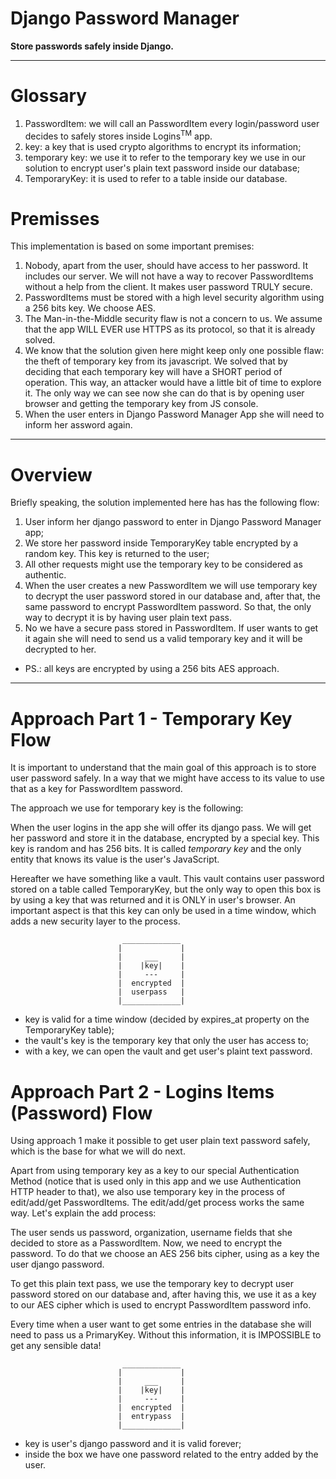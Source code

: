 # Django Password Manager

**Store passwords safely inside Django.**

---

# Glossary

1. PasswordItem: we will call an PasswordItem every login/password user decides
   to safely stores inside Logins<sup>TM</sup> app.
2. key: a key that is used crypto algorithms to encrypt its information;
3. temporary key: we use it to refer to the temporary key we use in our
   solution to encrypt user's plain text password inside our database;
4. TemporaryKey: it is used to refer to a table inside our database.

# Premisses

This implementation is based on some important premises:

1. Nobody, apart from the user, should have access to her password. It includes
   our server. We will not have a way to recover PasswordItems without a help
   from the client. It makes user password TRULY secure.
2. PasswordItems must be stored with a high level security algorithm using a 256
   bits key. We choose AES.
3. The Man-in-the-Middle security flaw is not a concern to us. We assume that
   the app WILL EVER use HTTPS as its protocol, so that it is already
   solved.
4. We know that the solution given here might keep only one possible flaw: the
   theft of temporary key from its javascript. We solved that by deciding
   that each temporary key will have a SHORT period of operation. This way, an
   attacker would have a little bit of time to explore it. The only way we can
   see now she can do that is by opening user browser and getting the temporary
   key from JS console.
5. When the user enters in Django Password Manager App she will need to
   inform her assword again.

---

# Overview

Briefly speaking, the solution implemented here has has the following flow:

1. User inform her django password to enter in Django Password Manager app;
2. We store her password inside TemporaryKey table encrypted by a random key.
   This key is returned to the user;
3. All other requests might use the temporary key to be considered as
   authentic.
4. When the user creates a new PasswordItem we will use
   temporary key to decrypt the user password stored in our database and, after
   that, the same password to encrypt PasswordItem password. So that, the only
   way to decrypt it is by having user plain text pass.
5. No we have a secure pass stored in PasswordItem. If user wants to get it
   again she will need to send us a valid temporary key and it will be
   decrypted to her.

* PS.: all keys are encrypted by using a 256 bits AES approach.

---

# Approach Part 1 - Temporary Key Flow

It is important to understand that the main goal of this approach is to store
user password safely. In a way that we might have access to its value to use
that as a key for PasswordItem password.

The approach we use for temporary key is the following:

When the user logins in the app she will offer its django pass.
We will get her password and store it in the database, encrypted by a special
key. This key is random and has 256 bits. It is called *temporary key* and the
only entity that knows its value is the user's JavaScript.

Hereafter we have something like a vault. This vault contains user password
stored on a table called TemporaryKey, but the only way to
open this box is by using a key that was returned and it is ONLY in user's
browser. An important aspect is that this key can only be used in a time
window, which adds a new security layer to the process.

                             _____________
                            |             |
                            |     ___     |
                            |    |key|    |
                            |     ---     |
                            |  encrypted  |
                            |  userpass   |
                            |_____________|


* key is valid for a time window (decided by expires_at property on the
  TemporaryKey table);
* the vault's key is the temporary key that only the user has access to;
* with a key, we can open the vault and get user's plaint text password.


# Approach Part 2 - Logins Items (Password) Flow

Using approach 1 make it possible to get user plain text password safely, which
is the base for what we will do next.

Apart from using temporary key as a key to our special Authentication
Method (notice that is used only in this app and we use Authentication HTTP
header to that), we also use temporary key in the process of
edit/add/get PasswordItems. The edit/add/get process works the same way.
Let's explain the add process:

The user sends us password, organization, username fields that she decided
to store as a PasswordItem. Now, we need to encrypt the password. To do that we
choose an AES 256 bits cipher, using as a key the user django password.

To get this plain text pass, we use the temporary key to decrypt user password
stored on our database and, after having this, we use it as a key to our AES
cipher which is used to encrypt PasswordItem password info.

Every time when a user want to get some entries in the database she will need
to pass us a PrimaryKey. Without this information, it is IMPOSSIBLE to get any
sensible data!

                             _____________
                            |             |
                            |     ___     |
                            |    |key|    |
                            |     ---     |
                            |  encrypted  |
                            |  entrypass  |
                            |_____________|


* key is user's django password and it is valid forever;
* inside the box we have one password related to the entry added by the user.
